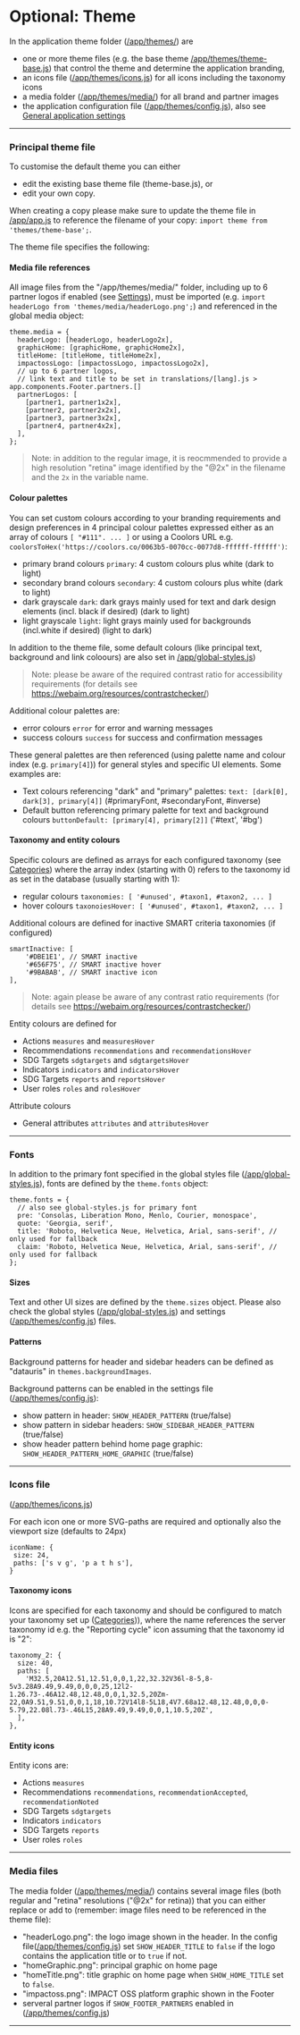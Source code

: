 # Optional: Theme

In the application theme folder ([/app/themes/](https://github.com/impactoss/impactoss-client/tree/master/app/themes)) are
- one or more theme files (e.g. the base theme [/app/themes/theme-base.js](https://github.com/impactoss/impactoss-client/blob/master/app/themes/theme-base.js)) that control the theme and determine the application branding,
- an icons file  ([/app/themes/icons.js](https://github.com/impactoss/impactoss-client/blob/master/app/themes/icons.js)) for all icons including the taxonomy icons
- a media folder ([/app/themes/media/](https://github.com/impactoss/impactoss-client/tree/master/app/themes/media)) for all brand and partner images
- the application configuration file ([/app/themes/config.js](https://github.com/impactoss/impactoss-client/blob/master/app/themes/config.js)), also see [General application settings](/client-config/application.md)

---

### Principal theme file

To customise the default theme you can either
- edit the existing base theme file (theme-base.js), or
- edit your own copy.

When creating a copy please make sure to update the theme file in [/app/app.js](https://github.com/impactoss/impactoss-client/blob/master/app/app.js) to reference the filename of your copy: `import theme from 'themes/theme-base';`.

The theme file specifies the following:

#### Media file references

All image files from the "/app/themes/media/" folder, including up to 6 partner logos if enabled (see [Settings]((/client-config/application.md))), must be imported (e.g. `import headerLogo from 'themes/media/headerLogo.png';`) and referenced in the global media object:
```
theme.media = {
  headerLogo: [headerLogo, headerLogo2x],
  graphicHome: [graphicHome, graphicHome2x],
  titleHome: [titleHome, titleHome2x],
  impactossLogo: [impactossLogo, impactossLogo2x],
  // up to 6 partner logos,
  // link text and title to be set in translations/[lang].js > app.components.Footer.partners.[]
  partnerLogos: [
    [partner1, partner1x2x],
    [partner2, partner2x2x],
    [partner3, partner3x2x],
    [partner4, partner4x2x],
  ],
};
```

> Note: in addition to the regular image, it is reocmmended to provide a high resolution "retina" image identified by the "@2x" in the filename and the `2x` in the variable name.

#### Colour palettes

You can set custom colours according to your branding requirements and design preferences in 4 principal colour palettes expressed either as an array of colours `[ "#111". ... ]` or using a Coolors URL e.g. `coolorsToHex('https://coolors.co/0063b5-0070cc-0077d8-ffffff-ffffff')`:
- primary brand colours `primary`: 4 custom colours plus white (dark to light)
- secondary brand colours `secondary`: 4 custom colours plus white (dark to light)
- dark grayscale `dark`: dark grays mainly used for text and dark design elements (incl. black if desired) (dark to light)
- light grayscale `light`: light grays mainly used for backgrounds (incl.white if desired) (light to dark)

In addition to the theme file, some default colours (like principal text, background and link coloours) are also set in [/app/global-styles.js](https://github.com/impactoss/impactoss-client/blob/master/app/global-styles.js))

> Note: please be aware of the required contrast ratio for accessibility requirements (for details see https://webaim.org/resources/contrastchecker/)

Additional colour palettes are:
- error colours `error` for error and warning messages
- success colours `success` for success and confirmation messages

These general palettes are then referenced (using palette name and colour index (e.g. `primary[4]`)) for general styles and specific UI elements. Some examples are:
- Text colours referencing "dark" and "primary" palettes: `text: [dark[0], dark[3], primary[4]]` (#primaryFont, #secondaryFont, #inverse)
- Default button referencing primary palette for text and background colours `buttonDefault: [primary[4], primary[2]]` ('#text', '#bg')

#### Taxonomy and entity colours

Specific colours are defined as arrays for each configured taxonomy (see [Categories](/client-config/categories.md)) where the array index (starting with 0) refers to the taxonomy id as set in the database (usually starting with 1):
- regular colours `taxonomies: [ '#unused', #taxon1, #taxon2, ... ]`
- hover colours `taxonoiesHover: [ '#unused', #taxon1, #taxon2, ... ]`

Additional colours are defined for inactive SMART criteria taxonomies (if configured)
```
smartInactive: [
    '#DBE1E1', // SMART inactive
    '#656F75', // SMART inactive hover
    '#9BABAB', // SMART inactive icon
],
```

> Note: again please be aware of any contrast ratio requirements (for details see https://webaim.org/resources/contrastchecker/)

Entity colours are defined for
- Actions `measures` and `measuresHover`
- Recommendations `recommendations` and `recommendationsHover`
- SDG Targets `sdgtargets` and `sdgtargetsHover`
- Indicators `indicators` and `indicatorsHover`
- SDG Targets `reports` and `reportsHover`
- User roles `roles` and `rolesHover`

Attribute colours
- General attributes `attributes` and `attributesHover`

---

### Fonts

In addition to the primary font specified in the global styles file ([/app/global-styles.js](https://github.com/impactoss/impactoss-client/blob/master/app/global-styles.js)), fonts are defined by the `theme.fonts` object:
```
theme.fonts = {
  // also see global-styles.js for primary font
  pre: 'Consolas, Liberation Mono, Menlo, Courier, monospace',
  quote: 'Georgia, serif',
  title: 'Roboto, Helvetica Neue, Helvetica, Arial, sans-serif', // only used for fallback
  claim: 'Roboto, Helvetica Neue, Helvetica, Arial, sans-serif', // only used for fallback
};
```

#### Sizes

Text and other UI sizes are defined by the `theme.sizes` object. Please also check the global styles ([/app/global-styles.js](https://github.com/impactoss/impactoss-client/blob/master/app/global-styles.js)) and settings ([/app/themes/config.js](https://github.com/impactoss/impactoss-client/blob/master/app/themes/config.js)) files.

#### Patterns

Background patterns for header and sidebar headers can be defined as "datauris" in `themes.backgroundImages`.

Background patterns can be enabled in the settings file ([/app/themes/config.js](https://github.com/impactoss/impactoss-client/blob/master/app/themes/config.js)):
- show pattern in header: `SHOW_HEADER_PATTERN` (true/false)
- show pattern in sidebar headers: `SHOW_SIDEBAR_HEADER_PATTERN` (true/false)
- show header pattern behind home page graphic: `SHOW_HEADER_PATTERN_HOME_GRAPHIC` (true/false)

---

### Icons file

([/app/themes/icons.js](https://github.com/impactoss/impactoss-client/blob/master/app/themes/icons.js))

For each icon one or more SVG-paths are required and optionally also the viewport size (defaults to 24px)
```
iconName: {
 size: 24,
 paths: ['s v g', 'p a t h s'],
}
```

#### Taxonomy icons

Icons are specified for each taxonomy and should be configured to match your taxonomy set up ([Categories](/client-config/categories.md))), where the name references the server taxonomy id e.g. the "Reporting cycle" icon assuming that the taxonomy id is "2":
```
taxonomy_2: {
  size: 40,
  paths: [
    'M32.5,20A12.51,12.51,0,0,1,22,32.32V36l-8-5,8-5v3.28A9.49,9.49,0,0,0,25,12l2-1.26.73-.46A12.48,12.48,0,0,1,32.5,20Zm-22,0A9.51,9.51,0,0,1,18,10.72V14l8-5L18,4V7.68a12.48,12.48,0,0,0-5.79,22.08l.73-.46L15,28A9.49,9.49,0,0,1,10.5,20Z',
  ],
},
```

#### Entity icons

Entity icons are:
- Actions `measures`
- Recommendations `recommendations`, `recommendationAccepted`, `recommendationNoted`
- SDG Targets `sdgtargets`
- Indicators `indicators`
- SDG Targets `reports`
- User roles `roles`

---

### Media files

The media folder ([/app/themes/media/](https://github.com/impactoss/impactoss-client/blob/master/app/themes/media/)) contains several image files (both regular and "retina" resolutions ("@2x" for retina)) that you can either replace or add to (remember: image files need to be referenced in the theme file):
- "headerLogo.png": the logo image shown in the header. In the config file([/app/themes/config.js](https://github.com/impactoss/impactoss-client/blob/master/app/themes/config.js)) set `SHOW_HEADER_TITLE` to `false` if the logo contains the application title or to `true` if not.
- "homeGraphic.png": principal graphic on home page
- "homeTitle.png": title graphic on home page when `SHOW_HOME_TITLE` set to `false`.
- "impactoss.png": IMPACT OSS platform graphic shown in the Footer
- serveral partner logos if `SHOW_FOOTER_PARTNERS` enabled in ([/app/themes/config.js](https://github.com/impactoss/impactoss-client/blob/master/app/themes/config.js))

---
